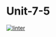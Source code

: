 # Unit-7-5
[![linter](https://github.com/Pranay-Tyagi/Unit-7-5/workflows/linter/badge.svg)](https://github.com/marketplace/actions/super-linter)
